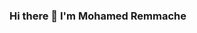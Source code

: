 ### Hi there 👋 I'm Mohamed Remmache

<!--
**mohrem09/mohrem09** is a ✨ _special_ ✨ repository because its `README.md` (this file) appears on your GitHub profile.

Here are some ideas to get you started:

- 🔭 I’m currently working on Banking Management System on Java 8 ♨️
- 🌱 I’m currently learning Angular 🅰️ & also Preparing my Master's degree at the French School 🔵⚪🔴 on Dev Manager Full Stack in Paris 🗼
- 👯 I’m looking for my 12 months apprenticeship 👨🏻‍🎓💼
- 🤔 I’m looking for help with becoming a good developper 🧑🏻‍💻
- 💬 Ask me about : any
- 📫 How to reach me: mohamedremmache@outlook.fr
- ⚡ Fun fact: 0.1 + 0.2 =/= 0.3

